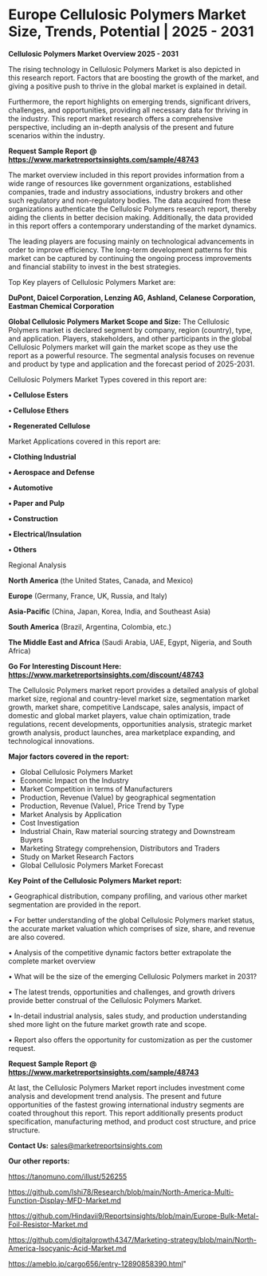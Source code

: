 # Europe Cellulosic Polymers Market Size, Trends, Potential | 2025 - 2031

<Strong> Cellulosic Polymers Market Overview 2025 - 2031</strong>

The rising technology in Cellulosic Polymers Market is also depicted in this research report. Factors that are boosting the growth of the market, and giving a positive push to thrive in the global market is explained in detail.

Furthermore, the report highlights on emerging trends, significant drivers, challenges, and opportunities, providing all necessary data for thriving in the industry. This report market research offers a comprehensive perspective, including an in-depth analysis of the present and future scenarios within the industry.

<strong>Request Sample Report @ <a href=https://www.marketreportsinsights.com/sample/48743>https://www.marketreportsinsights.com/sample/48743</a></strong>

The market overview included in this report provides information from a wide range of resources like government organizations, established companies, trade and industry associations, industry brokers and other such regulatory and non-regulatory bodies. The data acquired from these organizations authenticate the Cellulosic Polymers research report, thereby aiding the clients in better decision making. Additionally, the data provided in this report offers a contemporary understanding of the market dynamics.

The leading players are focusing mainly on technological advancements in order to improve efficiency. The long-term development patterns for this market can be captured by continuing the ongoing process improvements and financial stability to invest in the best strategies.

Top Key players of Cellulosic Polymers Market are:

<strong>DuPont, Daicel Corporation, Lenzing AG, Ashland, Celanese Corporation, Eastman Chemical Corporation</strong>

<strong><b>Global Cellulosic Polymers Market Scope and Size:</b></strong>
The Cellulosic Polymers market is declared segment by company, region (country), type, and application. Players, stakeholders, and other participants in the global Cellulosic Polymers market will gain the market scope as they use the report as a powerful resource. The segmental analysis focuses on revenue and product by type and application and the forecast period of 2025-2031.

Cellulosic Polymers Market Types covered in this report are:

<strong>•  Cellulose Esters

•  Cellulose Ethers

•  Regenerated Cellulose</strong>

Market Applications covered in this report are:

<strong>•  Clothing Industrial

•  Aerospace and Defense

•  Automotive

•  Paper and Pulp

•  Construction

•  Electrical/Insulation

•  Others</strong> 

Regional Analysis

<strong>North America</strong> (the United States, Canada, and Mexico)

<strong>Europe</strong> (Germany, France, UK, Russia, and Italy)

<strong>Asia-Pacific</strong> (China, Japan, Korea, India, and Southeast Asia)

<strong>South America</strong> (Brazil, Argentina, Colombia, etc.)

<strong>The Middle East and Africa</strong> (Saudi Arabia, UAE, Egypt, Nigeria, and South Africa)

<strong>Go For Interesting Discount Here: <a href=https://www.marketreportsinsights.com/discount/48743>https://www.marketreportsinsights.com/discount/48743</a></strong>

The Cellulosic Polymers market report provides a detailed analysis of global market size, regional and country-level market size, segmentation market growth, market share, competitive Landscape, sales analysis, impact of domestic and global market players, value chain optimization, trade regulations, recent developments, opportunities analysis, strategic market growth analysis, product launches, area marketplace expanding, and technological innovations.

<strong><b>Major factors covered in the report:</b></strong>
<ul>
  <li>Global Cellulosic Polymers Market </li>
  <li>Economic Impact on the Industry</li>
  <li>Market Competition in terms of Manufacturers</li>
  <li>Production, Revenue (Value) by geographical segmentation</li>
  <li>Production, Revenue (Value), Price Trend by Type</li>
  <li>Market Analysis by Application</li>
  <li>Cost Investigation</li>
  <li>Industrial Chain, Raw material sourcing strategy and Downstream Buyers</li>
  <li>Marketing Strategy comprehension, Distributors and Traders</li>
  <li>Study on Market Research Factors</li>
  <li>Global Cellulosic Polymers Market Forecast</li>
</ul>

<strong><b>Key Point of the Cellulosic Polymers Market report:</b></strong>

• Geographical distribution, company profiling, and various other market segmentation are provided in the report.

• For better understanding of the global Cellulosic Polymers market status, the accurate market valuation which comprises of size, share, and revenue are also covered.

• Analysis of the competitive dynamic factors better extrapolate the complete market overview

• What will be the size of the emerging Cellulosic Polymers market in 2031?

• The latest trends, opportunities and challenges, and growth drivers provide better construal of the Cellulosic Polymers Market.

• In-detail industrial analysis, sales study, and production understanding shed more light on the future market growth rate and scope.

• Report also offers the opportunity for customization as per the customer request.

<strong>Request Sample Report @ <a href=https://www.marketreportsinsights.com/sample/48743>https://www.marketreportsinsights.com/sample/48743</a></strong>

At last, the Cellulosic Polymers Market report includes investment come analysis and development trend analysis. The present and future opportunities of the fastest growing international industry segments are coated throughout this report. This report additionally presents product specification, manufacturing method, and product cost structure, and price structure.

<strong>Contact Us:</strong>
sales@marketreportsinsights.com

<strong>Our other reports:</strong>

<a href=https://tanomuno.com/illust/526255>https://tanomuno.com/illust/526255</a>

<a href=https://github.com/Ishi78/Research/blob/main/North-America-Multi-Function-Display-MFD-Market.md>https://github.com/Ishi78/Research/blob/main/North-America-Multi-Function-Display-MFD-Market.md</a>

<a href=https://github.com/Hindavii9/Reportsinsights/blob/main/Europe-Bulk-Metal-Foil-Resistor-Market.md>https://github.com/Hindavii9/Reportsinsights/blob/main/Europe-Bulk-Metal-Foil-Resistor-Market.md</a>

<a href=https://github.com/digitalgrowth4347/Marketing-strategy/blob/main/North-America-Isocyanic-Acid-Market.md>https://github.com/digitalgrowth4347/Marketing-strategy/blob/main/North-America-Isocyanic-Acid-Market.md</a>

<a href=https://ameblo.jp/cargo656/entry-12890858390.html>https://ameblo.jp/cargo656/entry-12890858390.html</a>"
